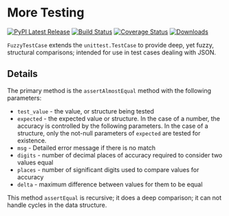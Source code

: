 # More Testing


[![PyPI Latest Release](https://img.shields.io/pypi/v/mo-testing.svg)](https://pypi.org/project/mo-testing/)
[![Build Status](https://github.com/klahnakoski/mo-testing/actions/workflows/build.yml/badge.svg?branch=master)](https://github.com/klahnakoski/mo-testing/actions/workflows/build.yml)
[![Coverage Status](https://coveralls.io/repos/github/klahnakoski/mo-testing/badge.svg?branch=dev)](https://coveralls.io/github/klahnakoski/mo-testing?branch=dev)
[![Downloads](https://pepy.tech/badge/mo-testing/month)](https://pepy.tech/project/mo-testing)


`FuzzyTestCase` extends the `unittest.TestCase` to provide deep, yet fuzzy, structural comparisons; intended for use in test cases dealing with JSON.


## Details

The primary method is the `assertAlmostEqual` method with the following parameters:

* `test_value` - the value, or structure being tested
* `expected` - the expected value or structure.  In the case of a number, the accuracy is controlled by the following parameters.  In the case of a structure, only the not-null parameters of `expected` are tested for existence.
* `msg` - Detailed error message if there is no match
* `digits` - number of decimal places of accuracy required to consider two values equal
* `places` - number of significant digits used to compare values for accuracy
* `delta` - maximum difference between values for them to be equal

This method `assertEqual` is recursive; it does a deep comparison; it can not handle cycles in the data structure.


